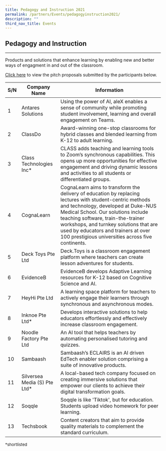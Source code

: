 ```yaml
---
title: Pedagogy and Instruction 2021
permalink: /partners/Events/pedagogyinstruction2021/
description: ""
third_nav_title: Events
---
```

Pedagogy and Instruction
------------------------

---

 Products and solutions that enhance learning by enabling new and better ways of engagment in and out of the classroom.

[Click here](https://go.gov.sg/slspd2021-pi) to view the pitch proposals submitted by the participants below.

   
   |S/N|Company Name|Information|
|--- |--- |--- |
|1|Antares Solutions|Using the power of AI, aleX enables a sense of community while promoting student involvement, learning and overall engagement on Teams.|
|2|ClassDo|Award-winning one-stop classrooms for hybrid classes and blended learning from K-12 to adult learning.|
|3|Class Technologies Inc*|CLASS adds teaching and learning tools to Zoom’s synchronous capabilities. This opens up more opportunities for effective engagement and driving dynamic lessons and activities to all students or differentiated groups.|
|4|CognaLearn|CognaLearn aims to transform the delivery of education by replacing lectures with student-centric methods and technology, developed at Duke-NUS Medical School. Our solutions include teaching software, train-the-trainer workshops, and turnkey solutions that are used by educators and trainers at over 100 prestigious universities across five continents.|
|5|Deck Toys Pte Ltd|Deck.Toys is a classroom engagement platform where teachers can create lesson adventures for students.|
|6|EvidenceB|EvidenceB develops Adaptive Learning resources for K-12 based on Cognitive Science and AI.|
|7|HeyHi Pte Ltd|A learning space platform for teachers to actively engage their learners through synchronous and asynchronous modes.|
|8|Inknoe Pte Ltd*|Develops interactive solutions to help educators effortlessly and effectively increase classroom engagement.|
|9|Noodle Factory Pte Ltd|An AI tool that helps teachers by automating personalised tutoring and quizzes.|
|10|Sambaash|Sambaash’s ECLAIRS is an AI driven EdTech enabler solution comprising a suite of innovative products.|
|11|Silversea Media (S) Pte Ltd*|A local-based tech company focused on creating immersive solutions that empower our clients to achieve their digital transformation goals.|
|12|Soqqle|Soqqle is like 'Tiktok', but for education. Students upload video homework for peer learning.|
|13|Techsbook|Content creators that aim to provide quality materials to complement the standard curriculum.|


<font size=2>*shortlisted</font>
